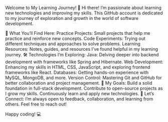 Welcome to My Learning Journey! 👋
Hi there! I’m passionate about learning new technologies and improving my skills. This GitHub account is dedicated to my journey of exploration and growth in the world of software development.

🌱 What You’ll Find Here:
Practice Projects: Small projects that help me practice and reinforce new concepts.
Code Experiments: Trying out different techniques and approaches to solve problems.
Learning Resources: Notes, guides, and resources I’ve found helpful in my learning journey.
🛠️ Technologies I’m Exploring:
Java: Delving deeper into backend development with frameworks like Spring and Hibernate.
Web Development: Enhancing my skills in HTML, CSS, JavaScript, and exploring frontend frameworks like React.
Databases: Getting hands-on experience with MySQL, MongoDB, and more.
Version Control: Mastering Git and GitHub for better collaboration and project management.
🎯 My Goals:
Build a solid foundation in full-stack development.
Contribute to open-source projects as I grow my skills.
Continuously learn and apply new technologies.
🚀 Let’s Connect:
I’m always open to feedback, collaboration, and learning from others. Feel free to reach out!

Happy coding! 💻
